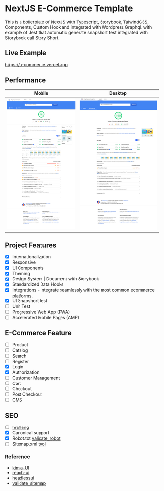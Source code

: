 # NextJS E-Commerce Template

This is a boilerplate of NextJS with Typescript, Storybook, TaiwindCSS, Components, Custom Hook and integrated with Wordpress Graphql.
with example of Jest that automatic generate snapshort test integrated with Storybook call Story Short.

## Live Example

https://u-commerce.vercel.app

## Performance

|              Mobile               |               Desktop               |
| :-------------------------------: | :---------------------------------: |
| ![PageSpeed Mobile][speed-mobile] | ![PageSpeed Desktop][speed-desktop] |

## Project Features

- [x] Internationalization
- [x] Responsive
- [x] UI Components
- [x] Theming
- [x] Design System | Document with Storybook
- [x] Standardized Data Hooks
- [x] Integrations - Integrate seamlessly with the most common ecommerce platforms.
- [x] UI Snapshort test
- [ ] Unit Test
- [ ] Progressive Web App (PWA)
- [ ] Accelerated Mobile Pages (AMP)

## E-Commerce Feature

- [ ] Product
- [ ] Catalog
- [ ] Search
- [ ] Register
- [x] Login
- [x] Authorization
- [ ] Customer Management
- [ ] Cart
- [ ] Checkout
- [ ] Post Checkout
- [ ] CMS

## SEO

- [ ] [hreflang](https://developers.google.com/search/docs/advanced/crawling/localized-versions?visit_id=637551865443037564-785503530&rd=1)
- [x] Canonical support
- [x] Robot.txt [validate_robot](https://www.google.com/webmasters/tools/robots-testing-tool)
- [ ] Sitemap.xml [tool](https://www.npmjs.com/package/sitemap)

### Reference

- [kimia-UI](https://github.com/enochndika/kimia-UI)
- [reach-ui](https://github.com/reach/reach-ui)
- [headlessui](https://headlessui.dev/)
- [validate_sitemap](https://www.xml-sitemaps.com/validate-xml-sitemap.html)

[speed-desktop]: docs/pagespeed-desktop.png
[speed-mobile]: docs/pagespeed-mobile.png
[screen-example]: docs/screen-example.png
